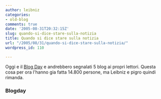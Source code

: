 ```yaml
---
author: leibniz
categories:
- old-blog
comments: true
date: '2005-08-31T20:32:15Z'
slug: quando-si-dice-stare-sulla-notizia
title: Quando si dice stare sulla notizia
url: "/2005/08/31/quando-si-dice-stare-sulla-notizia/"
wordpress_id: 110

---
```

Oggi e il [Blog Day](https://blogday.wikispaces.org/) e
andrebbero segnalati 5 blog ai propri lettori. Questa cosa per ora
l'hanno gia fatta 14.800 persone, ma Leibniz e pigro quindi rimanda.  



### Blogday
